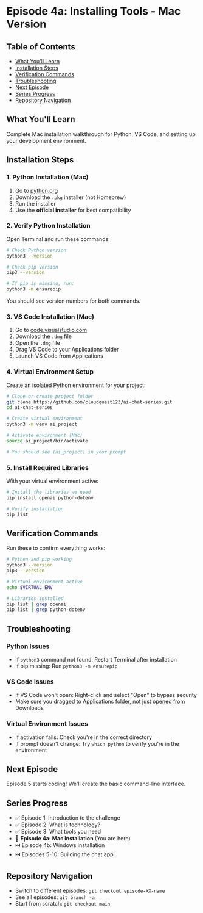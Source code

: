 # Episode 4a: Installing Tools - Mac Version

## Table of Contents
- [What You'll Learn](#what-youll-learn)
- [Installation Steps](#installation-steps)
- [Verification Commands](#verification-commands)
- [Troubleshooting](#troubleshooting)
- [Next Episode](#next-episode)
- [Series Progress](#series-progress)
- [Repository Navigation](#repository-navigation)

## What You'll Learn
Complete Mac installation walkthrough for Python, VS Code, and setting up your development environment.

## Installation Steps

### 1. Python Installation (Mac)
1. Go to [python.org](https://python.org)
2. Download the `.pkg` installer (not Homebrew)
3. Run the installer 
4. Use the **official installer** for best compatibility

### 2. Verify Python Installation
Open Terminal and run these commands:

```bash
# Check Python version
python3 --version

# Check pip version  
pip3 --version

# If pip is missing, run:
python3 -m ensurepip
```

You should see version numbers for both commands.

### 3. VS Code Installation (Mac)
1. Go to [code.visualstudio.com](https://code.visualstudio.com)
2. Download the `.dmg` file
3. Open the `.dmg` file
4. Drag VS Code to your Applications folder
5. Launch VS Code from Applications

### 4. Virtual Environment Setup
Create an isolated Python environment for your project:

```bash
# Clone or create project folder
git clone https://github.com/cloudquest123/ai-chat-series.git
cd ai-chat-series

# Create virtual environment
python3 -m venv ai_project

# Activate environment (Mac)
source ai_project/bin/activate

# You should see (ai_project) in your prompt
```

### 5. Install Required Libraries
With your virtual environment active:

```bash
# Install the libraries we need
pip install openai python-dotenv

# Verify installation
pip list
```

## Verification Commands
Run these to confirm everything works:

```bash
# Python and pip working
python3 --version
pip3 --version

# Virtual environment active
echo $VIRTUAL_ENV

# Libraries installed
pip list | grep openai
pip list | grep python-dotenv
```

## Troubleshooting

### Python Issues
- If `python3` command not found: Restart Terminal after installation
- If pip missing: Run `python3 -m ensurepip`

### VS Code Issues  
- If VS Code won't open: Right-click and select "Open" to bypass security
- Make sure you dragged to Applications folder, not just opened from Downloads

### Virtual Environment Issues
- If activation fails: Check you're in the correct directory
- If prompt doesn't change: Try `which python` to verify you're in the environment

## Next Episode
Episode 5 starts coding! We'll create the basic command-line interface.

## Series Progress
- ✅ Episode 1: Introduction to the challenge
- ✅ Episode 2: What is technology?
- ✅ Episode 3: What tools you need
- 🎯 **Episode 4a: Mac installation** (You are here)
- ⏭️ Episode 4b: Windows installation  
- ⏭️ Episodes 5-10: Building the chat app

## Repository Navigation
- Switch to different episodes: `git checkout episode-XX-name`
- See all episodes: `git branch -a`
- Start from scratch: `git checkout main`
